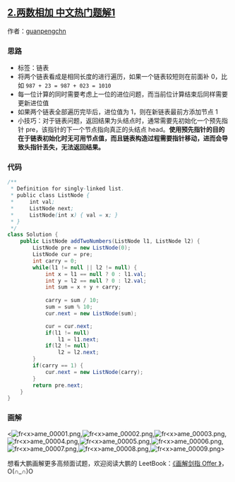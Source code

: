## [2.两数相加 中文热门题解1](https://leetcode.cn/problems/add-two-numbers/solutions/100000/hua-jie-suan-fa-2-liang-shu-xiang-jia-by-guanpengc)

作者：[guanpengchn](https://leetcode.cn/u/guanpengchn)
### 思路

- 标签：链表
- 将两个链表看成是相同长度的进行遍历，如果一个链表较短则在前面补 $0$，比如 `987 + 23 = 987 + 023 = 1010`
- 每一位计算的同时需要考虑上一位的进位问题，而当前位计算结束后同样需要更新进位值
- 如果两个链表全部遍历完毕后，进位值为 $1$，则在新链表最前方添加节点 $1$
- 小技巧：对于链表问题，返回结果为头结点时，通常需要先初始化一个预先指针 pre，该指针的下一个节点指向真正的头结点 head。**使用预先指针的目的在于链表初始化时无可用节点值，而且链表构造过程需要指针移动，进而会导致头指针丢失，无法返回结果。**


### 代码

```Java []
/**
 * Definition for singly-linked list.
 * public class ListNode {
 *     int val;
 *     ListNode next;
 *     ListNode(int x) { val = x; }
 * }
 */
class Solution {
    public ListNode addTwoNumbers(ListNode l1, ListNode l2) {
        ListNode pre = new ListNode(0);
        ListNode cur = pre;
        int carry = 0;
        while(l1 != null || l2 != null) {
            int x = l1 == null ? 0 : l1.val;
            int y = l2 == null ? 0 : l2.val;
            int sum = x + y + carry;
            
            carry = sum / 10;
            sum = sum % 10;
            cur.next = new ListNode(sum);

            cur = cur.next;
            if(l1 != null)
                l1 = l1.next;
            if(l2 != null)
                l2 = l2.next;
        }
        if(carry == 1) {
            cur.next = new ListNode(carry);
        }
        return pre.next;
    }
}
```

### 画解

<![fr&lt;x&gt;ame_00001.png](https://pic.leetcode-cn.com/2519bd7f7da0f3bd51dd0f06e6363f4f62bfb25472c5ec233cf969e5c1472e33-file_1559748028103),![fr&lt;x&gt;ame_00002.png](https://pic.leetcode-cn.com/400f2a615319c4f0f42c39eb8b8902984922d1e778ca461569ff64460eaa9757-file_1559748028117),![fr&lt;x&gt;ame_00003.png](https://pic.leetcode-cn.com/e0d3266ec83cee00c6a0ff0a8a66de8d129798b24b76a19b7883f2fd1d79c15b-file_1559748087173),![fr&lt;x&gt;ame_00004.png](https://pic.leetcode-cn.com/a5bf6bc2cc15d162bd35eb8fc467fb36887e40b36c26bdc982a11a686b34cb30-file_1559748028113),![fr&lt;x&gt;ame_00005.png](https://pic.leetcode-cn.com/fc6475aca0ec0621003f4888a59086c398ff5fc6ee2e27cbfb9bc91f107383b9-file_1559748028094),![fr&lt;x&gt;ame_00006.png](https://pic.leetcode-cn.com/743afc3cb34954e1f3a9b41924d4af5453832d23772a2e46aa4cd52a2b240bdd-file_1559748028108),![fr&lt;x&gt;ame_00007.png](https://pic.leetcode-cn.com/3323b948431675b9f2ff8b0161eee9178298cbb4403cbcd36dc857f14043cf7a-file_1559748028112),![fr&lt;x&gt;ame_00008.png](https://pic.leetcode-cn.com/508d1bb12a372e385c4052d95ca92e06c3a63a805bf12feddd0bb4e7c972f016-file_1559748028116),![fr&lt;x&gt;ame_00009.png](https://pic.leetcode-cn.com/74f8cd826144b29188851ef1dcb7f9cd8b90837a8e2dc22cfbdd56ce724f2b3a-file_1559748028099)>

想看大鹏画解更多高频面试题，欢迎阅读大鹏的 LeetBook：[《画解剑指 Offer 》](https://leetcode-cn.com/leetbook/detail/illustrate-lcof/)，O(∩_∩)O
